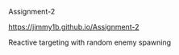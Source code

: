 Assignment-2

https://jimmy1b.github.io/Assignment-2

Reactive targeting with random enemy spawning
